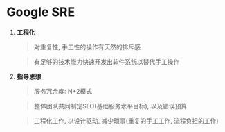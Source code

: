 # Google SRE

1. **工程化**
   > 对重复性, 手工性的操作有天然的排斥感
   
   > 有足够的技术能力快速开发出软件系统以替代手工操作 

2. **指导思想**
   > 服务冗余度: N+2模式

   > 整体团队共同制定SLO(基础服务水平目标), 以及错误预算
   
   > 工程化工作, 以设计驱动, 减少琐事(重复的手工工作, 流程负担的工作)